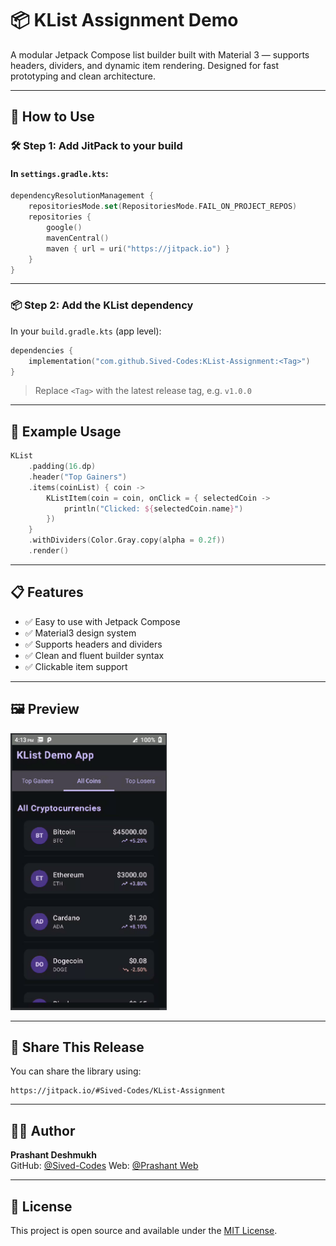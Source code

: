 # 📦 KList Assignment Demo

A modular Jetpack Compose list builder built with Material 3 — supports headers, dividers, and dynamic item rendering. Designed for fast prototyping and clean architecture.

---

## 🚀 How to Use

### 🛠️ Step 1: Add JitPack to your build

#### In `settings.gradle.kts`:

```kotlin
dependencyResolutionManagement {
    repositoriesMode.set(RepositoriesMode.FAIL_ON_PROJECT_REPOS)
    repositories {
        google()
        mavenCentral()
        maven { url = uri("https://jitpack.io") }
    }
}
```

---

### 📦 Step 2: Add the KList dependency

In your `build.gradle.kts` (app level):

```kotlin
dependencies {
    implementation("com.github.Sived-Codes:KList-Assignment:<Tag>")
}
```

> Replace `<Tag>` with the latest release tag, e.g. `v1.0.0`

---

## 🧪 Example Usage

```kotlin
KList
    .padding(16.dp)
    .header("Top Gainers")
    .items(coinList) { coin ->
        KListItem(coin = coin, onClick = { selectedCoin ->
            println("Clicked: ${selectedCoin.name}")
        })
    }
    .withDividers(Color.Gray.copy(alpha = 0.2f))
    .render()
```

---

## 📋 Features

- ✅ Easy to use with Jetpack Compose
- ✅ Material3 design system
- ✅ Supports headers and dividers
- ✅ Clean and fluent builder syntax
- ✅ Clickable item support

---

## 🖼️ Preview

<img src="https://raw.githubusercontent.com/Sived-Codes/KList-Assignment/refs/heads/master/app/src/main/res/drawable/img.png" width="250" />

---

## 🔗 Share This Release

You can share the library using:

```
https://jitpack.io/#Sived-Codes/KList-Assignment
```

---

## 👨‍💻 Author

**Prashant Deshmukh**  
GitHub: [@Sived-Codes](https://github.com/Sived-Codes)
Web: [@Prashant Web](https://prashant-deshmukh.web.app/)


---

## 📝 License

This project is open source and available under the [MIT License](LICENSE).
